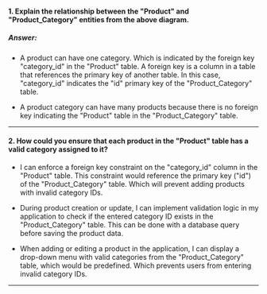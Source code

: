 #### 1. Explain the relationship between the "Product" and "Product_Category" entities from the above diagram. ###

##### Answer: 
- A product can have one category. Which is indicated by the foreign key "category_id" in the "Product" table. A foreign key is a column in a table that references the primary key of another table. In this case, "category_id" indicates the "id" primary key of the "Product_Category" table.

- A product category can have many products because there is no foreign key indicating the "Product" table in the "Product_Category" table.
---



#### 2. How could you ensure that each product in the "Product" table has a valid category assigned to it? ###

- I can enforce a foreign key constraint on the "category_id" column in the "Product" table. This constraint would reference the primary key ("id") of the "Product_Category" table. Which will prevent adding products with invalid category IDs.

- During product creation or update, I can implement validation logic in my application to check if the entered category ID exists in the "Product_Category" table. This can be done with a database query before saving the product data.

- When adding or editing a product in the application, I can display a drop-down menu with valid categories from the "Product_Category" table, which would be predefined. Which prevents users from entering invalid category IDs.
---